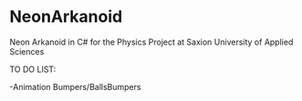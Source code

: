 # NeonArkanoid
Neon Arkanoid in C# for the Physics Project at Saxion University of Applied Sciences

TO DO LIST:

-Animation Bumpers/BallsBumpers
